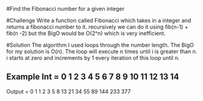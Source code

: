 #Find the Fibonacci number for a given integer

#Challenge
Write a function called Fibonacci which takes in  a integer and returns a fibonacci number to it.
recursively we can do it using fib(n-1) + fib(n -2) but the BigO would be O(2^n) which is very inefficient. 

#Solution
The algorithm I used loops through the number length. The BigO for my solution is O(n). The loop will execute n times until i is greater than n. i starts at zero and increments by 1 every iteration of this loop until n.


Example
Int    =	0	1	2	3	4	5	6	7	8	9	10	11	12	13	14	
------------------------------------------------------------------------
Output =	0	1	1	2	3	5	8	13	21	34	55	89	144	233	377	